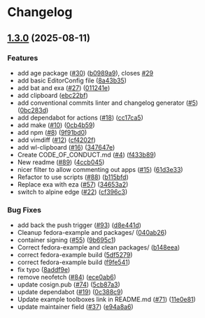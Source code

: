 # Changelog

## [1.3.0](https://github.com/AzemaViator/boxkit/compare/v1.2.0...v1.3.0) (2025-08-11)


### Features

* add age package ([#30](https://github.com/AzemaViator/boxkit/issues/30)) ([b0989a9](https://github.com/AzemaViator/boxkit/commit/b0989a9f791771999c105122b64cbf8687574650)), closes [#29](https://github.com/AzemaViator/boxkit/issues/29)
* add basic EditorConfig file ([8a43b35](https://github.com/AzemaViator/boxkit/commit/8a43b3568de65be0b4970a4a2d485cbf268567d9))
* add bat and exa ([#27](https://github.com/AzemaViator/boxkit/issues/27)) ([011241e](https://github.com/AzemaViator/boxkit/commit/011241e4ac1fdee5f3fbe8b8321e44ba8a0cb561))
* add clipboard ([ebc22bf](https://github.com/AzemaViator/boxkit/commit/ebc22bf72a10043ebec55c285dfe5274f1378cc5))
* add conventional commits linter and changelog generator ([#5](https://github.com/AzemaViator/boxkit/issues/5)) ([0bc283d](https://github.com/AzemaViator/boxkit/commit/0bc283d271878071ef50a413bab48f3bfc1ab312))
* add dependabot for actions ([#18](https://github.com/AzemaViator/boxkit/issues/18)) ([cc17ca5](https://github.com/AzemaViator/boxkit/commit/cc17ca5202c1777d5e64799b00cb235b72027e24))
* add make ([#10](https://github.com/AzemaViator/boxkit/issues/10)) ([0cb4b59](https://github.com/AzemaViator/boxkit/commit/0cb4b59cdd98c47d2f6bfa21f801b99b045d5e40))
* add npm ([#8](https://github.com/AzemaViator/boxkit/issues/8)) ([9f91bd0](https://github.com/AzemaViator/boxkit/commit/9f91bd09272617c7b9203014222353265dc24947))
* add vimdiff ([#12](https://github.com/AzemaViator/boxkit/issues/12)) ([cf4202f](https://github.com/AzemaViator/boxkit/commit/cf4202f76752561d9b926c81933342a119e8a258))
* add wl-clipboard ([#16](https://github.com/AzemaViator/boxkit/issues/16)) ([347647e](https://github.com/AzemaViator/boxkit/commit/347647ea7f9f7bdb3b42d2a565df866f027a7ade))
* Create CODE_OF_CONDUCT.md ([#4](https://github.com/AzemaViator/boxkit/issues/4)) ([f433b89](https://github.com/AzemaViator/boxkit/commit/f433b89a1ed125c6c0a251c1eec60525cfe35820))
* New readme ([#89](https://github.com/AzemaViator/boxkit/issues/89)) ([4ccb045](https://github.com/AzemaViator/boxkit/commit/4ccb045c84e3de6ed2d3ca3fd97f08c4818f942e))
* nicer filter to allow commenting out apps ([#15](https://github.com/AzemaViator/boxkit/issues/15)) ([61d3e33](https://github.com/AzemaViator/boxkit/commit/61d3e330beb9c2a8bd557ef3872aa6595c76b1b2))
* Refactor to use scripts ([#88](https://github.com/AzemaViator/boxkit/issues/88)) ([b115bfd](https://github.com/AzemaViator/boxkit/commit/b115bfd1d21886124b60493009bb8a1e8da62413))
* Replace exa with eza ([#57](https://github.com/AzemaViator/boxkit/issues/57)) ([34653a2](https://github.com/AzemaViator/boxkit/commit/34653a2dde5b4e1cf895a2d65fc9168e064fa224))
* switch to alpine edge ([#22](https://github.com/AzemaViator/boxkit/issues/22)) ([cf396c3](https://github.com/AzemaViator/boxkit/commit/cf396c369ae8d8bb052df9b0c39d392f61b909ba))


### Bug Fixes

* add back the push trigger ([#93](https://github.com/AzemaViator/boxkit/issues/93)) ([d8e441d](https://github.com/AzemaViator/boxkit/commit/d8e441d157517bf80eb8f5c72bdf8a025c440bc5))
* Cleanup fedora-example and packages/ ([040ab26](https://github.com/AzemaViator/boxkit/commit/040ab262f71a586088a227583b22ca1c259ab907))
* container signing ([#55](https://github.com/AzemaViator/boxkit/issues/55)) ([9b695c1](https://github.com/AzemaViator/boxkit/commit/9b695c1a21a94e7b6a40f5175408b8fc650e9413))
* Correct fedora-example and clean packages/ ([b148eea](https://github.com/AzemaViator/boxkit/commit/b148eea6d158e2c663a72cf274a180eee91b2c8a))
* correct fedora-example build ([5df5279](https://github.com/AzemaViator/boxkit/commit/5df52797c8d62b1d37c1b12d0637b0fc221731f2))
* correct fedora-example build ([f9fe541](https://github.com/AzemaViator/boxkit/commit/f9fe541f82bdfda5509f7b8c1d5a782e283c3b50))
* fix typo ([8addf9e](https://github.com/AzemaViator/boxkit/commit/8addf9e4499a83b2b9b591e9808470f3e3f6a46e))
* remove neofetch ([#84](https://github.com/AzemaViator/boxkit/issues/84)) ([ece0ab6](https://github.com/AzemaViator/boxkit/commit/ece0ab62a72200683246a9b184d87f7def6872a5))
* update cosign.pub ([#74](https://github.com/AzemaViator/boxkit/issues/74)) ([5cb87a3](https://github.com/AzemaViator/boxkit/commit/5cb87a3843be43ba5999c44006df83a09386ac59))
* update dependabot ([#19](https://github.com/AzemaViator/boxkit/issues/19)) ([0c388c9](https://github.com/AzemaViator/boxkit/commit/0c388c958985cdc7d3c2d3de5d6d58de09472edf))
* Update example toolboxes link in README.md ([#71](https://github.com/AzemaViator/boxkit/issues/71)) ([11e0e81](https://github.com/AzemaViator/boxkit/commit/11e0e81e3357638fa675dc6bbf06ab5443076c24))
* update maintainer field ([#37](https://github.com/AzemaViator/boxkit/issues/37)) ([e94a8a6](https://github.com/AzemaViator/boxkit/commit/e94a8a69c34f5692514ebcc8c3ac21e2f33aa947))
